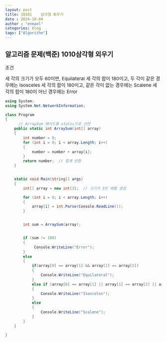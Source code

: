 ```yaml
---
layout: post
title: 10101	삼각형 외우기
date : 2024-10-04
author : "enmael"
categories: blog
tags: ["Algorithm"]
---
```


<h2> 알고리즘 문제(백준) 1010삼각형 외우기  </h2>

<span style="font-size: 15px;"> 조건 </span>

<span style="font-size: 15px;">
세 각의 크기가 모두 60이면, Equilateral
</span>

<span style="font-size: 15px;">
 세 각의 합이 180이고, 두 각이 같은 경우에는 Isosceles
</span>

<span style="font-size: 15px;">
 세 각의 합이 180이고, 같은 각이 없는 경우에는 Scalene
</span>

<span style="font-size: 15px;">
 세 각의 합이 180이 아닌 경우에는 Error
</span>

```csharp
using System;
using System.Net.NetworkInformation;

class Program
{
      // ArraySum 메서드를 static으로 선언
    public static int ArraySum(int[] array)
    {
        int number = 0;
        for (int i = 0; i < array.Length; i++)
        {
            number = number + array[i]; 
        }
        return number;  // 합계 반환
    }


    static void Main(string[] args)
    {
        int[] array = new int[3];  // 크기가 3인 배열 생성

        for (int i = 0; i < array.Length; i++)
        {
            array[i] = int.Parse(Console.ReadLine());
        }


        int sum = ArraySum(array);


        if (sum != 180)
        {
             Console.WriteLine("Error");
        }
        else
        {
            if(array[0] == array[1] && array[1] == array[2])
            {
                Console.WriteLine("Equilateral");
            }
            else if (array[0] == array[1] || array[1] == array[2] || array[0] == array[2])
            {
                Console.WriteLine("Isosceles");
            }
            else
            {
                Console.WriteLine("Scalene");
            }
        }
    }
       
}

```
